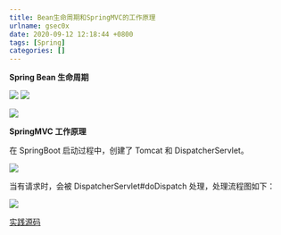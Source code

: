 ```yaml
---
title: Bean生命周期和SpringMVC的工作原理
urlname: gsec0x
date: 2020-09-12 12:18:44 +0800
tags: [Spring]
categories: []
---
```


**Spring Bean 生命周期**

![](http://ww1.sinaimg.cn/large/aacc02d8gy1gbb5fetvg1j20ui0i1dgz.jpg#align=left&display=inline&height=649&margin=%5Bobject%20Object%5D&originHeight=649&originWidth=1098&status=done&style=none&width=1098)
![](http://ww1.sinaimg.cn/mw690/aacc02d8gy1gba3ri4qgpj20kf0f2tab.jpg#align=left&display=inline&height=509&margin=%5Bobject%20Object%5D&originHeight=509&originWidth=690&status=done&style=none&width=690)

![](http://ww1.sinaimg.cn/large/aacc02d8gy1gbb536clp7j21dx0nyn1m.jpg#align=left&display=inline&height=862&margin=%5Bobject%20Object%5D&originHeight=862&originWidth=1797&status=done&style=none&width=1797)

**SpringMVC 工作原理**

在 SpringBoot 启动过程中，创建了 Tomcat 和 DispatcherServlet。

![](http://ww1.sinaimg.cn/large/aacc02d8gy1gbb51vdrccj21cr0jxdil.jpg#align=left&display=inline&height=717&margin=%5Bobject%20Object%5D&originHeight=717&originWidth=1755&status=done&style=none&width=1755)

当有请求时，会被 DispatcherServlet#doDispatch 处理，处理流程图如下：

![](http://ww1.sinaimg.cn/large/aacc02d8gy1gbb5f0ds12j20yh0dnwfs.jpg#alt=MVC%E6%B5%81%E7%A8%8B%E5%9B%BE.png)

[实践源码](https://github.com/luckzp/SpringCode)
